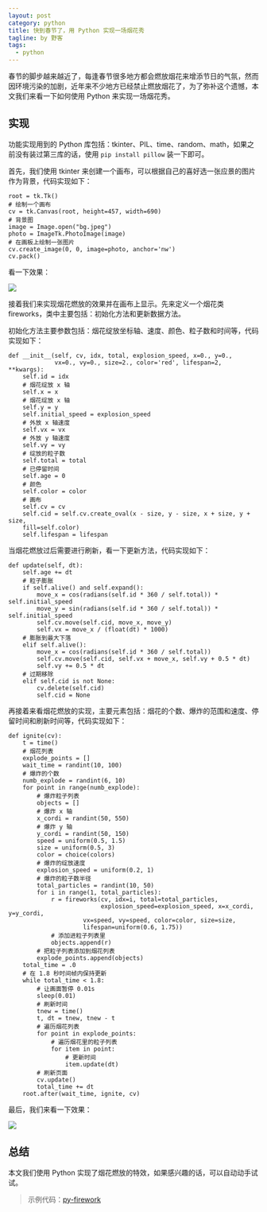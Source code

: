```yaml
---
layout: post
category: python
title: 快到春节了，用 Python 实现一场烟花秀
tagline: by 野客
tags:
  - python
---
```


春节的脚步越来越近了，每逢春节很多地方都会燃放烟花来增添节日的气氛，然而因环境污染的加剧，近年来不少地方已经禁止燃放烟花了，为了弥补这个遗憾，本文我们来看一下如何使用 Python 来实现一场烟花秀。

<!--more-->

## 实现

功能实现用到的 Python 库包括：tkinter、PIL、time、random、math，如果之前没有装过第三库的话，使用 `pip install pillow` 装一下即可。

首先，我们使用 tkinter 来创建一个画布，可以根据自己的喜好选一张应景的图片作为背景，代码实现如下：

```
root = tk.Tk()
# 绘制一个画布
cv = tk.Canvas(root, height=457, width=690)
# 背景图
image = Image.open("bg.jpeg")
photo = ImageTk.PhotoImage(image)
# 在画板上绘制一张图片
cv.create_image(0, 0, image=photo, anchor='nw')
cv.pack()
```

看一下效果：

![](http://www.justdopython.com/assets/images/2021/01/firework/1.png)

接着我们来实现烟花燃放的效果并在画布上显示。先来定义一个烟花类 fireworks，类中主要包括：初始化方法和更新数据方法。

初始化方法主要参数包括：烟花绽放坐标轴、速度、颜色、粒子数和时间等，代码实现如下：

```
def __init__(self, cv, idx, total, explosion_speed, x=0., y=0.,
			 vx=0., vy=0., size=2., color='red', lifespan=2, **kwargs):
	self.id = idx
	# 烟花绽放 x 轴
	self.x = x
	# 烟花绽放 x 轴
	self.y = y
	self.initial_speed = explosion_speed
	# 外放 x 轴速度
	self.vx = vx
	# 外放 y 轴速度
	self.vy = vy
	# 绽放的粒子数
	self.total = total
	# 已停留时间
	self.age = 0
	# 颜色
	self.color = color
	# 画布
	self.cv = cv
	self.cid = self.cv.create_oval(x - size, y - size, x + size, y + size,
	fill=self.color)
	self.lifespan = lifespan
```

当烟花燃放过后需要进行刷新，看一下更新方法，代码实现如下：

```
def update(self, dt):
	self.age += dt
	# 粒子膨胀
	if self.alive() and self.expand():
		move_x = cos(radians(self.id * 360 / self.total)) * self.initial_speed
		move_y = sin(radians(self.id * 360 / self.total)) * self.initial_speed
		self.cv.move(self.cid, move_x, move_y)
		self.vx = move_x / (float(dt) * 1000)
	# 膨胀到最大下落
	elif self.alive():
		move_x = cos(radians(self.id * 360 / self.total))
		self.cv.move(self.cid, self.vx + move_x, self.vy + 0.5 * dt)
		self.vy += 0.5 * dt
	# 过期移除
	elif self.cid is not None:
		cv.delete(self.cid)
		self.cid = None
```

再接着来看烟花燃放的实现，主要元素包括：烟花的个数、爆炸的范围和速度、停留时间和刷新时间等，代码实现如下：

```
def ignite(cv):
    t = time()
    # 烟花列表
    explode_points = []
    wait_time = randint(10, 100)
    # 爆炸的个数
    numb_explode = randint(6, 10)
    for point in range(numb_explode):
        # 爆炸粒子列表
        objects = []
        # 爆炸 x 轴
        x_cordi = randint(50, 550)
        # 爆炸 y 轴
        y_cordi = randint(50, 150)
        speed = uniform(0.5, 1.5)
        size = uniform(0.5, 3)
        color = choice(colors)
        # 爆炸的绽放速度
        explosion_speed = uniform(0.2, 1)
        # 爆炸的粒子数半径
        total_particles = randint(10, 50)
        for i in range(1, total_particles):
            r = fireworks(cv, idx=i, total=total_particles,
                          explosion_speed=explosion_speed, x=x_cordi, y=y_cordi,
                     vx=speed, vy=speed, color=color, size=size,
                     lifespan=uniform(0.6, 1.75))
            # 添加进粒子列表里
            objects.append(r)
        # 把粒子列表添加到烟花列表
        explode_points.append(objects)
    total_time = .0
    # 在 1.8 秒时间帧内保持更新
    while total_time < 1.8:
        # 让画面暂停 0.01s
        sleep(0.01)
        # 刷新时间
        tnew = time()
        t, dt = tnew, tnew - t
        # 遍历烟花列表
        for point in explode_points:
            # 遍历烟花里的粒子列表
            for item in point:
                # 更新时间
                item.update(dt)
        # 刷新页面
        cv.update()
        total_time += dt
    root.after(wait_time, ignite, cv)
```

最后，我们来看一下效果：

![](http://www.justdopython.com/assets/images/2021/01/firework/2.gif)

## 总结

本文我们使用 Python 实现了烟花燃放的特效，如果感兴趣的话，可以自动动手试试。

> 示例代码：[py-firework](https://github.com/JustDoPython/python-examples/tree/master/yeke/py-firework)